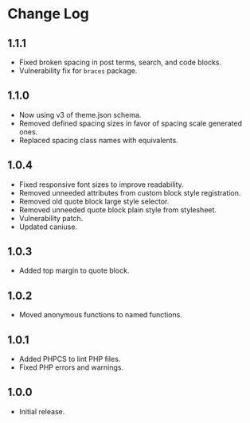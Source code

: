 # Change Log

## 1.1.1

- Fixed broken spacing in post terms, search, and code blocks.
- Vulnerability fix for `braces` package.

## 1.1.0

- Now using v3 of theme.json schema.
- Removed defined spacing sizes in favor of spacing scale generated ones.
- Replaced spacing class names with equivalents.

## 1.0.4

- Fixed responsive font sizes to improve readability. 
- Removed unneeded attributes from custom block style registration.
- Removed old quote block large style selector.
- Removed unneeded quote block plain style from stylesheet.
- Vulnerability patch.
- Updated caniuse.

## 1.0.3

- Added top margin to quote block.

## 1.0.2

- Moved anonymous functions to named functions.

## 1.0.1

- Added PHPCS to lint PHP files.
- Fixed PHP errors and warnings.

## 1.0.0

- Initial release.
